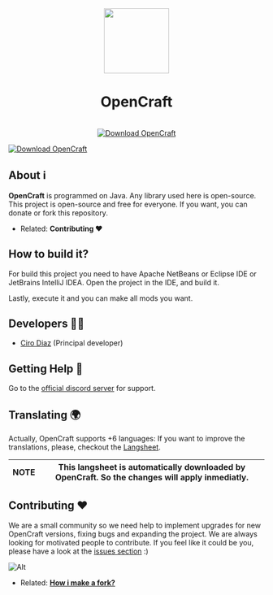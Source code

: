 <div align="center">
	<img src="https://github.com/OpenCraftStudios/Java-Edition/blob/dev/.github/assets/images/icon.png?raw=true" alt="" height="128" width="128" />
	<h1>OpenCraft</h1>
	<br>
	<a href="https://sourceforge.net/projects/OpenCraftStudios/files/latest/download"><img alt="Download OpenCraft" src="https://img.shields.io/sourceforge/dt/OpenCraftStudios.svg" ></a>
</div>

[![Download OpenCraft](https://a.fsdn.com/con/app/sf-download-button)](https://sourceforge.net/projects/OpenCraftStudios/files/latest/download)

## About ℹ️
**OpenCraft** is programmed on Java.
Any library used here is open-source. This project is open-source and free for everyone. If you want, you can donate or fork this repository.

- Related: **Contributing ❤️**

## How to build it?
For build this project you need to have Apache NetBeans or Eclipse IDE or JetBrains IntelliJ IDEA.
Open the project in the IDE, and build it.

Lastly, execute it and you can make all mods you want.

## Developers 👷‍♂️
- [Ciro Diaz](https://github.com/CiroZDP/) (Principal developer)

## Getting Help 🙋
Go to the [official discord server](https://discord.gg/wrjEBqNRq9) for support.

## Translating 🌍
Actually, OpenCraft supports +6 languages: If you want to improve the translations, please,
checkout the [Langsheet](https://github.com/OpenCraftStudios/piston-data/blob/main/langsheet.csv).

| **NOTE** | This langsheet is automatically downloaded by OpenCraft. So the changes will apply inmediatly. |
|----------|------------------------------------------------------------------------------------------------|

## Contributing ❤️
We are a small community so we need help to implement upgrades for new OpenCraft versions, fixing bugs and expanding the project.
We are always looking for motivated people to contribute. If you feel like it could be you,
please have a look at the [issues section](https://github.com/OpenCraftStudios/Java-Edition/issues) :)

![Alt](https://repobeats.axiom.co/api/embed/b0abd013f1f54ae6ce4cd429e2ebdd5a5bbe5589.svg "Repobeats analytics image")

- Related: [**How i make a fork?**](https://docs.github.com/articles/fork-a-repo)
